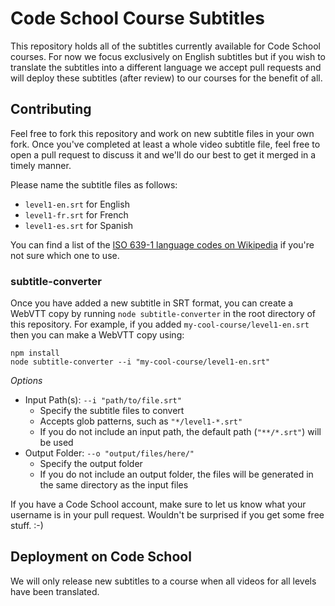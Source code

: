 # Code School Course Subtitles

This repository holds all of the subtitles currently available for Code School courses.
For now we focus exclusively on English subtitles but if you wish to translate the
subtitles into a different language we accept pull requests and will deploy these
subtitles (after review) to our courses for the benefit of all.

## Contributing
Feel free to fork this repository and work on new subtitle files in your own fork.
Once you've completed at least a whole video subtitle file, feel free to open a pull
request to discuss it and we'll do our best to get it merged in a timely manner.

Please name the subtitle files as follows:
- `level1-en.srt` for English
- `level1-fr.srt` for French
- `level1-es.srt` for Spanish

You can find a list of the [ISO 639-1 language codes on Wikipedia](http://en.wikipedia.org/wiki/List_of_ISO_639-1_codes) if you're not sure
which one to use.

### subtitle-converter

Once you have added a new subtitle in SRT format, you can create a WebVTT copy
by running `node subtitle-converter` in the root directory of this repository.
For example, if you added `my-cool-course/level1-en.srt` then you can make a
WebVTT copy using:

``` shell
npm install
node subtitle-converter --i "my-cool-course/level1-en.srt"
```

*Options*

- Input Path(s): `--i "path/to/file.srt"`
  - Specify the subtitle files to convert
  - Accepts glob patterns, such as `"*/level1-*.srt"`
  - If you do not include an input path, the default path (`"**/*.srt"`) will be used
- Output Folder: `--o "output/files/here/"`
  - Specify the output folder
  - If you do not include an output folder, the files will be generated in the same directory as the input files

If you have a Code School account, make sure to let us know what your username is in
your pull request. Wouldn't be surprised if you get some free stuff. :-)

## Deployment on Code School
We will only release new subtitles to a course when all videos for all levels have
been translated.
